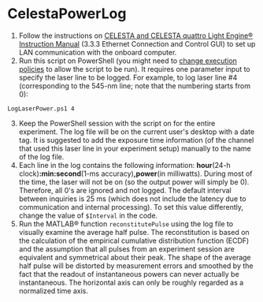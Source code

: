 # CelestaPowerLog
1. Follow the instructions on [CELESTA and CELESTA quattro Light Engine® Instruction Manual](https://cms.lumencor.com/system/uploads/fae/file/asset/48/57-10015-F_Celesta_09092021.pdf) (3.3.3 Ethernet Connection and Control GUI) to set up LAN communication with the onboard computer.
2. Run this script on PowerShell (you might need to [change execution policies](https://docs.microsoft.com/en-us/powershell/module/microsoft.powershell.core/about/about_execution_policies) to allow the script to be run). It requires one parameter input to specify the laser line to be logged. For example, to log laser line #4 (corresponding to the 545-nm line; note that the numbering starts from 0):
```
LogLaserPower.ps1 4
```
3. Keep the PowerShell session with the script on for the entire experiment. The log file will be on the current user's desktop with a date tag. It is suggested to add the exposure time information (of the channel that used this laser line in your experiment setup) manually to the name of the log file.
4. Each line in the log contains the following information: **hour**(24-h clock)**:min:second**(1-ms accuracy)**,power**(in milliwatts). During most of the time, the laser will not be on (so the output power will simply be 0). Therefore, all 0's are ignored and not logged. The default interval between inquiries is 25 ms (which does not include the latency due to communication and internal processing). To set this value differently, change the value of ``$Interval`` in the code.
5. Run the MATLAB® function ``reconstitutePulse`` using the log file to visually examine the average half pulse. The reconstitution is based on the calculation of the empirical cumulative distribution function (ECDF) and the assumption that all pulses from an experiment session are equivalent and symmetrical about their peak. The shape of the average half pulse will be distorted by measurement errors and smoothed by the fact that the readout of instantaneous powers can never actually be instantaneous. The horizontal axis can only be roughly regarded as a normalized time axis. 
